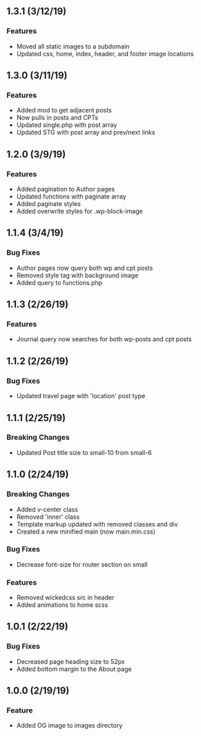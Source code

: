 ## 1.3.1 (3/12/19)

### Features
- Moved all static images to a subdomain
- Updated css, home, index, header, and footer image locations

## 1.3.0 (3/11/19)

### Features
- Added mod to get adjacent posts
- Now pulls in posts and CPTs
- Updated single.php with post array
- Updated STG with post array and prev/next links

## 1.2.0 (3/9/19)

### Features
- Added pagination to Author pages
- Updated functions with paginate array
- Added paginate styles
- Added overwrite styles for .wp-block-image

## 1.1.4 (3/4/19)

### Bug Fixes
- Author pages now query both wp and cpt posts
- Removed style tag with background image
- Added query to functions.php

## 1.1.3 (2/26/19)

### Features
- Journal query now searches for both wp-posts and cpt posts

## 1.1.2 (2/26/19)

### Bug Fixes
- Updated travel page with 'location' post type

## 1.1.1 (2/25/19)

### Breaking Changes
- Updated Post title size to small-10 from small-6

## 1.1.0 (2/24/19)

### Breaking Changes
- Added v-center class
- Removed 'inner' class
- Template markup updated with removed classes and div
- Created a new minified main (now main.min.css)

### Bug Fixes
- Decrease font-size for router section on small

### Features
- Removed wickedcss src in header
- Added animations to home scss

## 1.0.1 (2/22/19)

### Bug Fixes
- Decreased page heading size to 52px
- Added bottom margin to the About page

## 1.0.0 (2/19/19)

### Feature
- Added OG image to images directory


